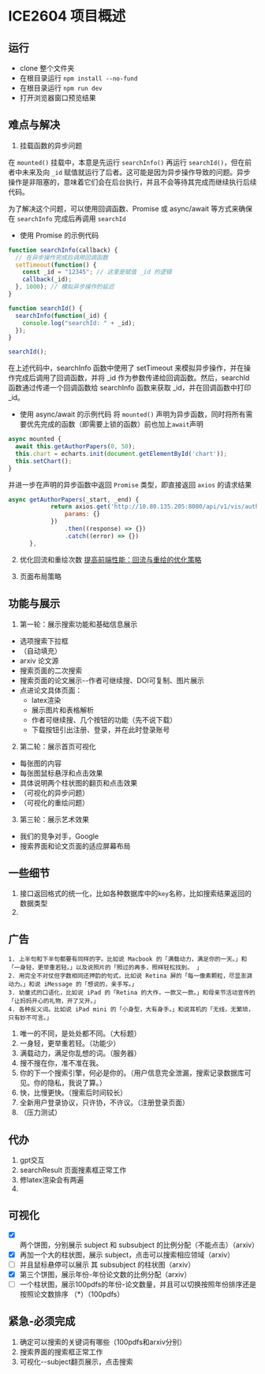 # ICE2604 项目概述

## 运行

* clone 整个文件夹
* 在根目录运行 `npm install --no-fund`
* 在根目录运行 `npm run dev`
* 打开浏览器窗口预览结果

## 难点与解决

1. 挂载函数的异步问题

在 `mounted()` 挂载中，本意是先运行 `searchInfo()` 再运行 `searchId()`，但在前者中未来及向 `_id` 赋值就运行了后者。这可能是因为异步操作导致的问题。异步操作是非阻塞的，意味着它们会在后台执行，并且不会等待其完成而继续执行后续代码。

为了解决这个问题，可以使用回调函数、Promise 或 async/await 等方式来确保在 `searchInfo` 完成后再调用 `searchId`
* 使用 Promise 的示例代码
```js
function searchInfo(callback) {
  // 在异步操作完成后调用回调函数
  setTimeout(function() {
    const _id = "12345"; // 这里是赋值 _id 的逻辑
    callback(_id);
  }, 1000); // 模拟异步操作的延迟
}

function searchId() {
  searchInfo(function(_id) {
    console.log("searchId: " + _id);
  });
}

searchId();
```
在上述代码中，searchInfo 函数中使用了 setTimeout 来模拟异步操作，并在操作完成后调用了回调函数，并将 _id 作为参数传递给回调函数。然后，searchId 函数通过传递一个回调函数给 searchInfo 函数来获取 _id，并在回调函数中打印 _id。

* 使用 async/await 的示例代码
将 `mounted()` 声明为异步函数，同时将所有需要优先完成的函数（即需要上锁的函数）前也加上`await`声明
```js
async mounted {
  await this.getAuthorPapers(0, 50);
  this.chart = echarts.init(document.getElementById('chart'));
  this.setChart();
}
```
并进一步在声明的异步函数中返回 `Promise` 类型，即直接返回 `axios` 的请求结果
```js
async getAuthorPapers(_start, _end) {
            return axios.get('http://10.80.135.205:8080/api/v1/vis/author/papers', {
                params: {}
            })
                .then((response) => {})
                .catch((error) => {})
      },
```

2. 优化回流和重绘次数
[提高前端性能：回流与重绘的优化策略](https://juejin.cn/post/7281581471897387071)

3. 页面布局策略

## 功能与展示

1. 第一轮：展示搜索功能和基础信息展示
  * 选项搜索下拉框
  * （自动填充）
  * arxiv 论文源
  * 搜索页面的二次搜索
  * 搜索页面的论文展示--作者可继续搜、DOI可复制、图片展示
  * 点进论文具体页面：
    * latex渲染
    * 展示图片和表格解析
    * 作者可继续搜、几个按钮的功能（先不说下载）
    * 下载按钮引出注册、登录，并在此时登录账号
2. 第二轮：展示首页可视化
  * 每张图的内容
  * 每张图鼠标悬浮和点击效果
  * 具体说明两个柱状图的翻页和点击效果
  * （可视化的异步问题）
  * （可视化的重绘问题）
3. 第三轮：展示艺术效果
  * 我们的竞争对手，Google
  * 搜索界面和论文页面的适应屏幕布局

## 一些细节

1. 接口返回格式的统一化，比如各种数据库中的`key`名称，比如搜索结果返回的数据类型
2. 

## 广告

```
1. 上半句和下半句都要有同样的字。比如说 Macbook 的「满载动力，满足你的一天。」和「一身轻，更举重若轻。」以及说照片的「照过的再多，照样轻松找到。 」
2. 用完全不对仗但字数相同还押韵的句式，比如说 Retina 屏的「每一像素颗粒，尽显澎湃动力。」和说 iMessage 的「想说的，亲手写。」
3. 幼童式的口语化，比如说 iPad 的「Retina 的大作，一款又一款。」和母亲节活动宣传的「让妈妈开心的礼物，开了又开。」
4. 各种反义词。比如说 iPad mini 的「小身型，大有身手。」和说耳机的「无线，无繁琐，只有妙不可言。」
```
1. 唯一的不同，是处处都不同。（大标题）
2. 一身轻，更举重若轻。（功能少）
3. 满载动力，满足你乱想的词。（服务器）
4. 搜不搜在你，准不准在我。
5. 你的下一个搜索引擎，何必是你的。（用户信息完全泄漏，搜索记录数据库可见。你的隐私，我说了算。）
6. 快，比慢更快。（搜索后时间较长）
7. 全新用户登录协议，只许协，不许议。（注册登录页面）
8. （压力测试）

## 代办

1. gpt交互
2. searchResult 页面搜素框正常工作
3. 修latex渲染会有两遍
4. 

## 可视化

- [x] 两个饼图，分别展示 subject 和 subsubject 的比例分配（不能点击）（arxiv）
- [x] 再加一个大的柱状图，展示 subject，点击可以搜索相应领域（arxiv）
- [ ] 并且鼠标悬停可以展示 其 subsubject 的柱状图（arxiv）
- [x] 第三个饼图，展示年份-年份论文数的比例分配（arxiv）
- [ ] 一个柱状图，展示100pdfs的年份-论文数量，并且可以切换按照年份排序还是按照论文数排序 （*）（100pdfs）

## 紧急-必须完成

1. 确定可以搜索的关键词有哪些（100pdfs和arxiv分别）
2. 搜索界面的搜索框正常工作
3. 可视化--subject翻页展示，点击搜索
